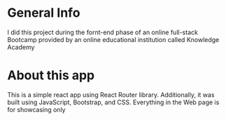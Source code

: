# General Info
I did this project during the fornt-end phase of an online full-stack Bootcamp provided by an online educational institution called Knowledge Academy
# About this app
This is a simple react app using React Router library. Additionally, it was built using JavaScript, Bootstrap, and CSS. Everything in the Web page is for showcasing only 




